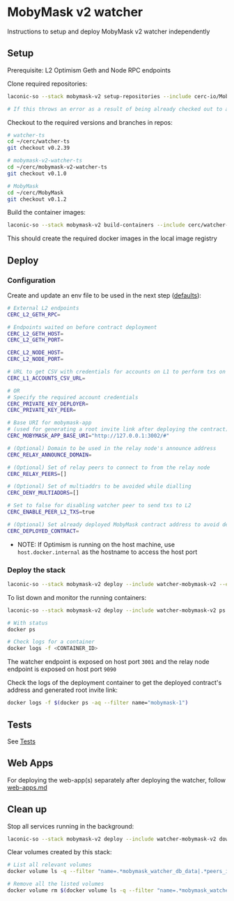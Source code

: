 # MobyMask v2 watcher

Instructions to setup and deploy MobyMask v2 watcher independently

## Setup

Prerequisite: L2 Optimism Geth and Node RPC endpoints

Clone required repositories:

```bash
laconic-so --stack mobymask-v2 setup-repositories --include cerc-io/MobyMask,cerc-io/watcher-ts,cerc-io/mobymask-v2-watcher-ts

# If this throws an error as a result of being already checked out to a branch/tag in a repo, remove the repositories mentioned below and re-run the command
```

Checkout to the required versions and branches in repos:

```bash
# watcher-ts
cd ~/cerc/watcher-ts
git checkout v0.2.39

# mobymask-v2-watcher-ts
cd ~/cerc/mobymask-v2-watcher-ts
git checkout v0.1.0

# MobyMask
cd ~/cerc/MobyMask
git checkout v0.1.2
```

Build the container images:

```bash
laconic-so --stack mobymask-v2 build-containers --include cerc/watcher-ts,cerc/watcher-mobymask-v2,cerc/mobymask
```

This should create the required docker images in the local image registry

## Deploy

### Configuration

Create and update an env file to be used in the next step ([defaults](../../config/watcher-mobymask-v2/)):

  ```bash
  # External L2 endpoints
  CERC_L2_GETH_RPC=

  # Endpoints waited on before contract deployment
  CERC_L2_GETH_HOST=
  CERC_L2_GETH_PORT=

  CERC_L2_NODE_HOST=
  CERC_L2_NODE_PORT=

  # URL to get CSV with credentials for accounts on L1 to perform txs on L2
  CERC_L1_ACCOUNTS_CSV_URL=

  # OR
  # Specify the required account credentials
  CERC_PRIVATE_KEY_DEPLOYER=
  CERC_PRIVATE_KEY_PEER=

  # Base URI for mobymask-app
  # (used for generating a root invite link after deploying the contract)
  CERC_MOBYMASK_APP_BASE_URI="http://127.0.0.1:3002/#"

  # (Optional) Domain to be used in the relay node's announce address
  CERC_RELAY_ANNOUNCE_DOMAIN=

  # (Optional) Set of relay peers to connect to from the relay node
  CERC_RELAY_PEERS=[]

  # (Optional) Set of multiaddrs to be avoided while dialling
  CERC_DENY_MULTIADDRS=[]

  # Set to false for disabling watcher peer to send txs to L2
  CERC_ENABLE_PEER_L2_TXS=true

  # (Optional) Set already deployed MobyMask contract address to avoid deploying contract in the stack
  CERC_DEPLOYED_CONTRACT=
  ```

* NOTE: If Optimism is running on the host machine, use `host.docker.internal` as the hostname to access the host port

### Deploy the stack

```bash
laconic-so --stack mobymask-v2 deploy --include watcher-mobymask-v2 --env-file <PATH_TO_ENV_FILE> up
```

To list down and monitor the running containers:

```bash
laconic-so --stack mobymask-v2 deploy --include watcher-mobymask-v2 ps

# With status
docker ps

# Check logs for a container
docker logs -f <CONTAINER_ID>
```

The watcher endpoint is exposed on host port `3001` and the relay node endpoint is exposed on host port `9090`

Check the logs of the deployment container to get the deployed contract's address and generated root invite link:

```bash
docker logs -f $(docker ps -aq --filter name="mobymask-1")
```

## Tests

See [Tests](./README.md#tests)

## Web Apps

For deploying the web-app(s) separately after deploying the watcher, follow [web-apps.md](./web-apps.md)

## Clean up

Stop all services running in the background:

```bash
laconic-so --stack mobymask-v2 deploy --include watcher-mobymask-v2 down
```

Clear volumes created by this stack:

```bash
# List all relevant volumes
docker volume ls -q --filter "name=.*mobymask_watcher_db_data|.*peers_ids|.*mobymask_deployment"

# Remove all the listed volumes
docker volume rm $(docker volume ls -q --filter "name=.*mobymask_watcher_db_data|.*peers_ids|.*mobymask_deployment")
```
